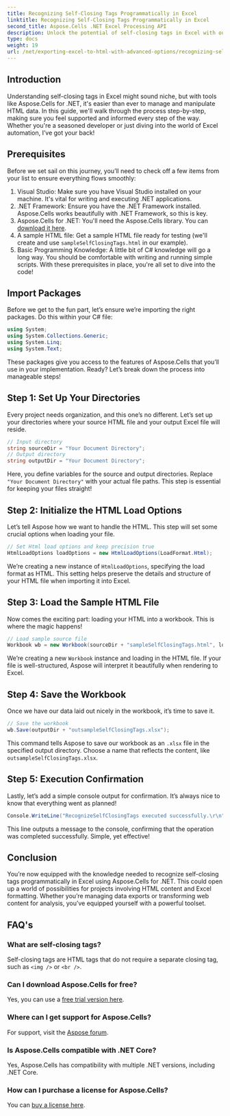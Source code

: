 ```yaml
---
title: Recognizing Self-Closing Tags Programmatically in Excel
linktitle: Recognizing Self-Closing Tags Programmatically in Excel
second_title: Aspose.Cells .NET Excel Processing API
description: Unlock the potential of self-closing tags in Excel with our step-by-step guide featuring Aspose.Cells for .NET.
type: docs
weight: 19
url: /net/exporting-excel-to-html-with-advanced-options/recognizing-self-closing-tags/
---
```

## Introduction
Understanding self-closing tags in Excel might sound niche, but with tools like Aspose.Cells for .NET, it's easier than ever to manage and manipulate HTML data. In this guide, we'll walk through the process step-by-step, making sure you feel supported and informed every step of the way. Whether you're a seasoned developer or just diving into the world of Excel automation, I’ve got your back!
## Prerequisites
Before we set sail on this journey, you’ll need to check off a few items from your list to ensure everything flows smoothly:
1. Visual Studio: Make sure you have Visual Studio installed on your machine. It's vital for writing and executing .NET applications.
2. .NET Framework: Ensure you have the .NET Framework installed. Aspose.Cells works beautifully with .NET Framework, so this is key.
3. Aspose.Cells for .NET: You'll need the Aspose.Cells library. You can [download it here](https://releases.aspose.com/cells/net/).
4. A sample HTML file: Get a sample HTML file ready for testing (we'll create and use `sampleSelfClosingTags.html` in our example).
5. Basic Programming Knowledge: A little bit of C# knowledge will go a long way. You should be comfortable with writing and running simple scripts.
With these prerequisites in place, you're all set to dive into the code!
## Import Packages
Before we get to the fun part, let’s ensure we’re importing the right packages. Do this within your C# file:
```csharp
using System;
using System.Collections.Generic;
using System.Linq;
using System.Text;
```
These packages give you access to the features of Aspose.Cells that you’ll use in your implementation. Ready? Let’s break down the process into manageable steps!
## Step 1: Set Up Your Directories
Every project needs organization, and this one’s no different. Let’s set up your directories where your source HTML file and your output Excel file will reside.
```csharp
// Input directory
string sourceDir = "Your Document Directory";
// Output directory
string outputDir = "Your Document Directory";
```
Here, you define variables for the source and output directories. Replace `"Your Document Directory"` with your actual file paths. This step is essential for keeping your files straight!
## Step 2: Initialize the HTML Load Options
Let’s tell Aspose how we want to handle the HTML. This step will set some crucial options when loading your file.
```csharp
// Set Html load options and keep precision true
HtmlLoadOptions loadOptions = new HtmlLoadOptions(LoadFormat.Html);
```
We’re creating a new instance of `HtmlLoadOptions`, specifying the load format as HTML. This setting helps preserve the details and structure of your HTML file when importing it into Excel.
## Step 3: Load the Sample HTML File
Now comes the exciting part: loading your HTML into a workbook. This is where the magic happens!
```csharp
// Load sample source file
Workbook wb = new Workbook(sourceDir + "sampleSelfClosingTags.html", loadOptions);
```
We’re creating a new `Workbook` instance and loading in the HTML file. If your file is well-structured, Aspose will interpret it beautifully when rendering to Excel.
## Step 4: Save the Workbook
Once we have our data laid out nicely in the workbook, it’s time to save it. 
```csharp
// Save the workbook
wb.Save(outputDir + "outsampleSelfClosingTags.xlsx");
```
This command tells Aspose to save our workbook as an `.xlsx` file in the specified output directory. Choose a name that reflects the content, like `outsampleSelfClosingTags.xlsx`.
## Step 5: Execution Confirmation
Lastly, let’s add a simple console output for confirmation. It’s always nice to know that everything went as planned!
```csharp
Console.WriteLine("RecognizeSelfClosingTags executed successfully.\r\n");
```
This line outputs a message to the console, confirming that the operation was completed successfully. Simple, yet effective!
## Conclusion
You’re now equipped with the knowledge needed to recognize self-closing tags programmatically in Excel using Aspose.Cells for .NET. This could open up a world of possibilities for projects involving HTML content and Excel formatting. Whether you’re managing data exports or transforming web content for analysis, you’ve equipped yourself with a powerful toolset.
## FAQ's
### What are self-closing tags?  
Self-closing tags are HTML tags that do not require a separate closing tag, such as `<img />` or `<br />`.
### Can I download Aspose.Cells for free?  
Yes, you can use a [free trial version here](https://releases.aspose.com/).
### Where can I get support for Aspose.Cells?  
For support, visit the [Aspose forum](https://forum.aspose.com/c/cells/9).
### Is Aspose.Cells compatible with .NET Core?  
Yes, Aspose.Cells has compatibility with multiple .NET versions, including .NET Core.
### How can I purchase a license for Aspose.Cells?  
You can [buy a license here](https://purchase.aspose.com/buy).
